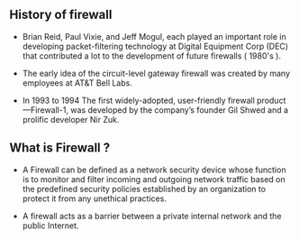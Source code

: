 ## History of firewall

- Brian Reid, Paul Vixie, and Jeff Mogul, each played an important role in developing packet-filtering technology at Digital Equipment Corp (DEC) that contributed a lot to the development of future firewalls ( 1980's ).

- The early idea of the circuit-level gateway firewall was created by many employees at AT&T Bell Labs.

- In 1993 to 1994 The first widely-adopted, user-friendly firewall product—Firewall-1, was developed by the company’s founder Gil Shwed and a prolific developer Nir Zuk.



## What is Firewall ?

- A Firewall can be defined as a network security device whose function is to monitor and filter incoming and outgoing network traffic based on the predefined security policies established by an organization to protect it from any unethical practices.

- A firewall acts as a barrier between a private internal network and the public Internet.
